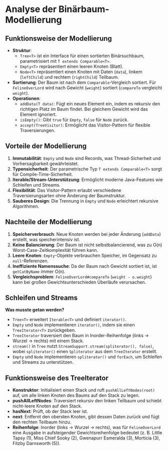 # Analyse der Binärbaum-Modellierung

## Funktionsweise der Modellierung
- **Struktur**:
    - `Tree<T>` ist ein Interface für einen sortierten Binärsuchbaum, parametrisiert mit `T extends Comparable<T>`.
    - `Empty<T>` repräsentiert einen leeren Knoten (Blatt).
    - `Node<T>` repräsentiert einen Knoten mit Daten (`data`), linkem (`leftChild`) und rechtem (`rightChild`) Teilbaum.
- **Sortierung**: Der Baum ist nach dem `Comparable`-Vergleich sortiert. Für `FelineOverLord` wird nach Gewicht (`weight`) sortiert (`compareTo` vergleicht `weight`).
- **Operationen**:
    - `addData(T data)`: Fügt ein neues Element ein, indem es rekursiv den richtigen Platz im Baum findet. Bei gleichem Gewicht wird das Element ignoriert.
    - `isEmpty()`: Gibt `true` für `Empty`, `false` für `Node` zurück.
    - `accept(TreeVisitor)`: Ermöglicht das Visitor-Pattern für flexible Traversierungen.

## Vorteile der Modellierung
1. **Immutabilität**: `Empty` und `Node` sind Records, was Thread-Sicherheit und Vorhersagbarkeit gewährleistet.
2. **Typensicherheit**: Der parametrische Typ `T extends Comparable<T>` sorgt für Compile-Time-Sicherheit.
3. **Iterable/Stream-Unterstützung**: Ermöglicht moderne Java-Features wie Schleifen und Streams.
4. **Flexibilität**: Das Visitor-Pattern erlaubt verschiedene Traversierungsarten ohne Änderung der Baumstruktur.
5. **Sauberes Design**: Die Trennung in `Empty` und `Node` erleichtert rekursive Algorithmen.

## Nachteile der Modellierung
1. **Speicherverbrauch**: Neue Knoten werden bei jeder Änderung (`addData`) erstellt, was speicherintensiv ist.
2. **Keine Balancierung**: Der Baum ist nicht selbstbalancierend, was zu O(n) Worst-Case-Zeitkomplexität führen kann.
3. **Leere Knoten**: `Empty`-Objekte verbrauchen Speicher, im Gegensatz zu `null`-Referenzen.
4. **Ineffiziente Namenssuche**: Da der Baum nach Gewicht sortiert ist, ist `getCatByName` immer O(n).
5. **Vergleichsproblem**: `FelineOverLord#compareTo` (`weight - o.weight`) kann bei großen Gewichtsunterschieden Überläufe verursachen.

## Schleifen und Streams
**Was musste getan werden?**
- `Tree<T>` erweitert `Iterable<T>` und definiert `iterator()`.
- `Empty` und `Node` implementieren `iterator()`, indem sie einen `TreeIterator<T>` zurückgeben.
- `TreeIterator` traversiert den Baum in Inorder-Reihenfolge (links → Wurzel → rechts) mit einem Stack.
- `stream()` in `Tree` nutzt `StreamSupport.stream(spliterator(), false)`, wobei `spliterator()` einen `Spliterator` aus dem `TreeIterator` erstellt.
- `Empty` und `Node` implementieren `spliterator()` und `forEach`, um Schleifen und Streams zu unterstützen.

## Funktionsweise des TreeIterator
- **Konstruktor**: Initialisiert einen Stack und ruft `pushAllLeftNodes(root)` auf, um alle linken Knoten des Baums auf den Stack zu legen.
- **pushAllLeftNodes**: Traversiert rekursiv den linken Teilbaum und schiebt nicht-leere Knoten auf den Stack.
- **hasNext**: Prüft, ob der Stack leer ist.
- **next**: Entfernt den obersten Knoten, gibt dessen Daten zurück und fügt den rechten Teilbaum hinzu.
- **Reihenfolge**: Inorder (links → Wurzel → rechts), was für `FelineOverLord` eine Ausgabe in aufsteigender Gewichtsreihenfolge bedeutet (z. B. Little Tapsy (1), Miss Chief Sooky (2), Gwenapurr Esmeralda (3), Morticia (3), Fitzby Darnsworth (5)).
